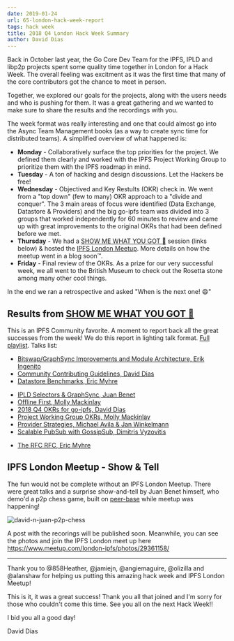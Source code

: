 ```yaml
---
date: 2019-01-24
url: 65-london-hack-week-report
tags: hack week
title: 2018 Q4 London Hack Week Summary
author: David Dias
---
```


Back in October last year, the Go Core Dev Team for the IPFS, IPLD and libp2p projects spent some quality time together in London for a Hack Week. The overall feeling was excitment as it was the first time that many of the core contributors got the chance to meet in person. 

Together, we explored our goals for the projects, along with the users needs and who is pushing for them. It was a great gathering and we wanted to make sure to share the results and the recordings with you.

The week format was really interesting and one that could almost go into the Async Team Management books (as a way to create sync time for distributed teams). A simplified overview of what happened is:

- **Monday** - Collaboratively surface the top priorities for the project. We defined them clearly and worked with the IPFS Project Working Group to prioritize them with the IPFS roadmap in mind.
- **Tuesday** - A ton of hacking and design discussions. Let the Hackers be free!
- **Wednesday** - Objectived and Key Restults (OKR) check in. We went from a "top down" (few to many) OKR approach to a "divide and conquer". The 3 main areas of focus were identified (Data Exchange, Datastore & Providers) and the big go-ipfs team was divided into 3 groups that worked independently for 60 minutes to review and came up with great improvements to the original OKRs that had been defined before we met.
- **Thursday** - We had a [SHOW ME WHAT YOU GOT 🗿](https://www.youtube.com/watch?v=LEUGPEVRDmU) session (links below) & hosted the [IPFS London Meetup](https://www.meetup.com/london-ipfs/). More details on how the meetup went in a blog soon™.
- **Friday** - Final review of the OKRs. As a prize for our very successful week, we all went to the British Museum to check out the Rosetta stone among many other cool things.

In the end we ran a retrospective and asked "When is the next one! 😄"

## Results from [SHOW ME WHAT YOU GOT 🗿](https://www.youtube.com/watch?v=LEUGPEVRDmU)

This is an IPFS Community favorite. A moment to report back all the great successes from the week! We do this report in lighting talk format. [Full playlist](https://www.youtube.com/playlist?list=PLuhRWgmPaHtRPl3Itt_YdHYA0g0Eup8hQ). Talks list:

- [Bitswap/GraphSync Improvements and Module Architecture, Erik Ingenito](https://www.youtube.com/watch?v=6GKKwcG630M&index=8&list=PLuhRWgmPaHtRPl3Itt_YdHYA0g0Eup8hQ)
- [Community Contributing Guidelines, David Dias](https://www.youtube.com/watch?v=rq2d-41nC44&list=PLuhRWgmPaHtRPl3Itt_YdHYA0g0Eup8hQ&index=2&t=0s)
- [Datastore Benchmarks, Eric Myhre](https://www.youtube.com/watch?v=3PlN0Xcjckk&list=PLuhRWgmPaHtRPl3Itt_YdHYA0g0Eup8hQ&index=7)
<!-- - [ipfs ls Wikipedia FAST, Hannah Howard](Waiting on Approval) -->
- [IPLD Selectors & GraphSync, Juan Benet](https://www.youtube.com/watch?v=NhAQEKtPxHw&index=6&list=PLuhRWgmPaHtRPl3Itt_YdHYA0g0Eup8hQ)
- [Offline First, Molly Mackinlay](https://www.youtube.com/watch?v=f1YUXacAuP0&index=9&list=PLuhRWgmPaHtRPl3Itt_YdHYA0g0Eup8hQ)
- [2018 Q4 OKRs for go-ipfs, David Dias](https://www.youtube.com/watch?v=rf8xlRSVczE&index=5&list=PLuhRWgmPaHtRPl3Itt_YdHYA0g0Eup8hQ)
- [Project Working Group OKRs, Molly Mackinlay](https://www.youtube.com/watch?v=cLUg_kBzl3I&list=PLuhRWgmPaHtRPl3Itt_YdHYA0g0Eup8hQ&index=4)
- [Provider Strategies, Michael Avila & Jan Winkelmann](https://youtu.be/Y_unBdXzRvU)
- [Scalable PubSub with GossipSub, Dimitris Vyzovitis](https://www.youtube.com/watch?v=mlrf1058ENY&index=3&list=PLuhRWgmPaHtRPl3Itt_YdHYA0g0Eup8hQ)
<!-- - [Simulations Framework for Providers Strategies, Jakub Sztandera](Waiting on Approval) -->
- [The RFC RFC, Eric Myhre](https://www.youtube.com/watch?v=9m6VMnCTRhQ&index=2&list=PLuhRWgmPaHtRPl3Itt_YdHYA0g0Eup8hQ)

## IPFS London Meetup - Show & Tell

The fun would not be complete without an IPFS London Meetup. There were great talks and a surprise show-and-tell by Juan Benet himself, who demo'd a p2p chess game, built on [peer-base](https://github.com/peer-base/peer-base) while meetup was happening! 

![david-n-juan-p2p-chess](https://user-images.githubusercontent.com/58871/51672997-d0e17b80-1fc4-11e9-9278-08f0899ba587.jpeg)

A post with the recorings will be published soon. Meanwhile, you can see the photos and join the IPFS London meet up here https://www.meetup.com/london-ipfs/photos/29361158/

--------------------------------------

Thank you to @858Heather, @jamiejn, @angiemaguire, @olizilla and @alanshaw for helping us putting this amazing hack week and IPFS London Meetup!

This is it, it was a great success! Thank you all that joined and I'm sorry for those who couldn't come this time. See you all on the next Hack Week!!

I bid you all a good day!

David Dias
